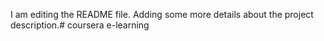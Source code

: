 I am editing the README file. Adding some more details about the project description.# coursera
e-learning
